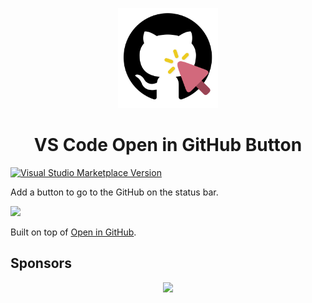 <p align="center">
  <img src="./res/icon.png" height="160"/>
</p>

<h1 align="center">VS Code Open in GitHub Button</h1>

<a href="https://marketplace.visualstudio.com/items?itemName=xsf0105.open-in-github-icon" target="__blank"><img src="https://img.shields.io/visual-studio-marketplace/v/xsf0105.open-in-github-icon.svg?color=eee&amp;label=VS%20Code%20Marketplace&logo=visual-studio-code" alt="Visual Studio Marketplace Version" /></a>

Add a button to go to the GitHub on the status bar.

![](https://user-images.githubusercontent.com/11247099/230333941-29312ebb-432d-46be-bc26-c2ff4e5d284c.png)

Built on top of [Open in GitHub](https://github.com/fabiospampinato/vscode-open-in-github).

## Sponsors

<p align="center">
  <a href="https://cdn.jsdelivr.net/gh/xsf0105/static/sponsors.svg">
    <img src='https://cdn.jsdelivr.net/gh/xsf0105/static/sponsors.png'/>
  </a>
</p>
